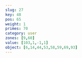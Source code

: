 ```yaml
---
slug: 27
key: 48
pos: 65
weight: 1
primes: 70
category: user
zones: [9,60]
value: [103,1,-1,1]
object: [6,14,44,53,58,59,69,93]
---
```

